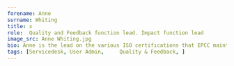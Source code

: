 ```yaml
---
forename: Anne
surname: Whiting
title: x
role:  Quality and Feedback function lead. Impact function lead 
image_src: Anne Whiting.jpg
bio: Anne is the lead on the various ISO certifications that EPCC maintains in quality, information security and with business continuity and disaster recovery coming soon.   She is a member of the service desk and uadmin team, dealing with user support, and leads on feedback and impact activities.  In her spare time Anne is a keen potter.
tags: [Servicedesk, User Admin,     Quality & Feedback, ] 
---
```

